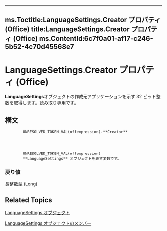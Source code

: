 

---
ms.Toctitle:LanguageSettings.Creator プロパティ (Office)
title:LanguageSettings.Creator プロパティ (Office)
ms.ContentId:6c7f0a01-af17-c246-5b52-4c70d45568e7
---
# LanguageSettings.Creator プロパティ (Office)




**LanguageSettings**オブジェクトの作成元アプリケーションを示す 32 ビット整数を取得します。読み取り専用です。

## 構文

            UNRESOLVED_TOKEN_VAL(offexpression).**Creator**




            UNRESOLVED_TOKEN_VAL(offexpression)
            **LanguageSettings** オブジェクトを表す変数です。

### 戻り値
長整数型 (Long)





## Related Topics

[LanguageSettings オブジェクト](936f7d61-87e5-e153-08d4-f8c5c8ef0710.md)

[LanguageSettings オブジェクトのメンバー](068383c2-78f1-2299-2087-9eaa3409e6fe.md)




